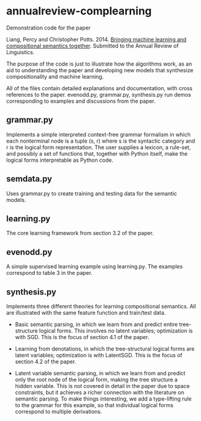 annualreview-complearning
=========================

Demonstration code for the paper

Liang, Percy and Christopher Potts. 2014. [Bringing machine learning
and compositional semantics together](http://www.stanford.edu/~cgpotts/manuscripts/liang-potts-semantics.pdf). 
Submitted to the Annual Review of Linguistics.

The purpose of the code is just to illustrate how the algorithms work,
as an aid to understanding the paper and developing new models
that synthesize compositionality and machine learning.

All of the files contain detailed explanations and documentation, with
cross references to the paper. evenodd.py, grammar.py, synthesis.py
run demos corresponding to examples and discussions from the paper.

## grammar.py 

Implements a simple interpreted context-free grammar formalism in
which each nonterminal node is a tuple (s, r) where s is the syntactic
category and r is the logical form representation. The user supplies a
lexicon, a rule-set, and possibly a set of functions that, together
with Python itself, make the logical forms interpretable as Python
code.

## semdata.py

Uses grammar.py to create training and testing data for the semantic
models.

## learning.py

The core learning framework from section 3.2 of the paper.

## evenodd.py

A simple supervised learning example using learning.py. The examples
correspond to table 3 in the paper.

## synthesis.py

Implements three different theories for learning compositional
semantics. All are illustrated with the same feature function and
train/test data.

* Basic semantic parsing, in which we learn from and predict entire
tree-structure logical forms.  This involves no latent variables;
optimization is with SGD. This is the focus of section 4.1 of the
paper.

* Learning from denotations, in which the tree-structural logical
forms are latent variables; optimization is with LatentSGD. This
is the focus of section 4.2 of the paper.

* Latent variable semantic parsing, in which we learn from and predict
only the root node of the logical form, making the tree structure a
hidden variable. This is not covered in detail in the paper due to
space constraints, but it achieves a richer connection with the
literature on semantic parsing.  To make things interesting, we add a
type-lifting rule to the grammar for this example, so that individual
logical forms correspond to multiple derivations.

